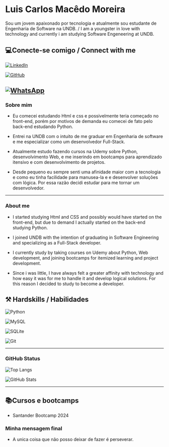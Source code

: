 # Luis Carlos Macêdo Moreira
Sou um jovem apaixonado por tecnologia e atualmente sou estudante de Engenharia de Software na UNDB. / I am a youngster in love with technology and  currently i am studying Software Engeneering at UNDB. 

## 💻Conecte-se comigo / Connect with me
[![LinkedIn](https://img.shields.io/badge/LinkedIn-0077B5?style=for-the-badge&logo=linkedin&logoColor=white)](https://www.linkedin.com/in/luis-carlos-mac%C3%AAdo-moreira-854957280?lipi=urn%3Ali%3Apage%3Ad_flagship3_profile_view_base_contact_details%3BAb7nyACqQ5mih0D4InjdEg%3D%3D) 

[![GitHub](https://img.shields.io/badge/GitHub-100000?style=for-the-badge&logo=github&logoColor=white)](https://github.com/LouisCharlles)

[![WhatsApp](https://img.shields.io/badge/WhatsApp-25D366?style=for-the-badge&logo=whatsapp&logoColor=white)](https://wa.me/559884022032)
---

### Sobre mim


- Eu comecei estudando Html e css e possivelmente teria começado no front-end, porém por motivos de demanda eu comecei de fato pelo back-end estudando Python.

- Entrei na UNDB com o intuito de me graduar em Engenharia de software e me especializar como um desenvolvedor Full-Stack.

- Atualmente estudo fazendo cursos na Udemy sobre Python, desenvolvimento Web, e me inserindo em bootcamps para aprendizado itensivo e com desenvolvimento de projetos.

- Desde pequeno eu sempre senti uma afinidade maior com a tecnologia e como eu tinha facilidade para manusea-la e e desenvolver soluções com lógica. Por essa razão decidi estudar para me tornar um desenvolvedor.

---
### About me

- I started studying Html and CSS and possibly would have started on the front-end, but due to demand I actually started on the back-end studying Python.

- I joined UNDB with the intention of graduating in Software Engineering and specializing as a Full-Stack developer.

- I currently study by taking courses on Udemy about Python, Web development, and joining bootcamps for itemized learning and project development.

- Since i was little, I have always felt a greater affinity with technology and how easy it was for me to handle it and develop logical solutions. For this reason I decided to study to become a developer.

## ⚒️ Hardskills / Habilidades



![Python](https://img.shields.io/badge/python-3670A0?style=for-the-badge&logo=python&logoColor=ffdd54)


![MySQL](https://img.shields.io/badge/MySQL-00000F?style=for-the-badge&logo=mysql&logoColor=white)

![SQLite](https://img.shields.io/badge/SQLite-000?style=for-the-badge&logo=sqlite&logoColor=07405E)

![Git](https://img.shields.io/badge/GIT-E44C30?style=for-the-badge&logo=git&logoColor=white)

---
### GitHub Status
![Top Langs](https://github-readme-stats-git-masterrstaa-rickstaa.vercel.app/api/top-langs/?username=LouisCharlles&layout=donut&bg_color=353D41&border_color=123547&title_color=EB9326&text_color=FFF&)

![GitHub Stats](https://github-readme-stats.vercel.app/api?username=LouisCharlles&theme=transparent&bg_color=353D41&border_color=123547&show_icons=true&icon_color=EB9326&title_color=EB9326&text_color=FFF&hide_title=true&hide=stars&rank_icon=github)

---

## 📚Cursos e bootcamps

- Santander Bootcamp 2024


### Minha mensagem final

- A unica coisa que não posso deixar de fazer é perseverar.